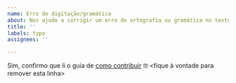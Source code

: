 ```yaml
---
name: Erro de digitação/gramática
about: Nos ajude a corrigir um erro de ortografia ou gramática no texto.
title: ''
labels: typo
assignees: ''

---
```


Sim, confirmo que li o guia de [como contribuir](https://github.com/armadilha/functional-light-js/blob/main/CONTRIBUTING.md) 🤓 <fique à vontade para remover esta linha>
